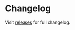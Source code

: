 # Changelog

Visit [releases](https://github.com/mamahuhu-io/postdata/releases) for full changelog.

